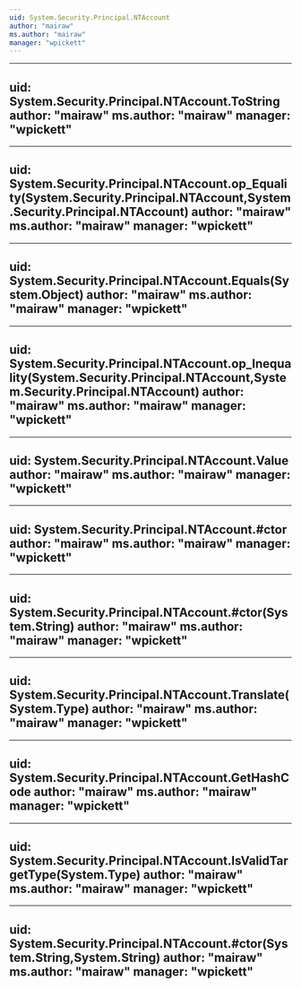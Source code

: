 ```yaml
---
uid: System.Security.Principal.NTAccount
author: "mairaw"
ms.author: "mairaw"
manager: "wpickett"
---
```


---
uid: System.Security.Principal.NTAccount.ToString
author: "mairaw"
ms.author: "mairaw"
manager: "wpickett"
---

---
uid: System.Security.Principal.NTAccount.op_Equality(System.Security.Principal.NTAccount,System.Security.Principal.NTAccount)
author: "mairaw"
ms.author: "mairaw"
manager: "wpickett"
---

---
uid: System.Security.Principal.NTAccount.Equals(System.Object)
author: "mairaw"
ms.author: "mairaw"
manager: "wpickett"
---

---
uid: System.Security.Principal.NTAccount.op_Inequality(System.Security.Principal.NTAccount,System.Security.Principal.NTAccount)
author: "mairaw"
ms.author: "mairaw"
manager: "wpickett"
---

---
uid: System.Security.Principal.NTAccount.Value
author: "mairaw"
ms.author: "mairaw"
manager: "wpickett"
---

---
uid: System.Security.Principal.NTAccount.#ctor
author: "mairaw"
ms.author: "mairaw"
manager: "wpickett"
---

---
uid: System.Security.Principal.NTAccount.#ctor(System.String)
author: "mairaw"
ms.author: "mairaw"
manager: "wpickett"
---

---
uid: System.Security.Principal.NTAccount.Translate(System.Type)
author: "mairaw"
ms.author: "mairaw"
manager: "wpickett"
---

---
uid: System.Security.Principal.NTAccount.GetHashCode
author: "mairaw"
ms.author: "mairaw"
manager: "wpickett"
---

---
uid: System.Security.Principal.NTAccount.IsValidTargetType(System.Type)
author: "mairaw"
ms.author: "mairaw"
manager: "wpickett"
---

---
uid: System.Security.Principal.NTAccount.#ctor(System.String,System.String)
author: "mairaw"
ms.author: "mairaw"
manager: "wpickett"
---
